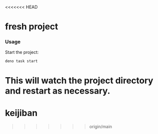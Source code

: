 <<<<<<< HEAD
# fresh project

### Usage

Start the project:

```
deno task start
```

This will watch the project directory and restart as necessary.
=======
# keijiban
>>>>>>> origin/main
